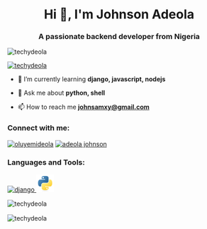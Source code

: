 <h1 align="center">Hi 👋, I'm Johnson Adeola</h1>
<h3 align="center">A passionate backend developer from Nigeria</h3>

<p align="left"> <img src="https://komarev.com/ghpvc/?username=techydeola&label=Profile%20views&color=0e75b6&style=flat" alt="techydeola" /> </p>

<p align="left"> <a href="https://github.com/ryo-ma/github-profile-trophy"><img src="https://github-profile-trophy.vercel.app/?username=techydeola" alt="techydeola" /></a> </p>

- 🌱 I’m currently learning **django, javascript, nodejs**

- 💬 Ask me about **python, shell**

- 📫 How to reach me **johnsamxy@gmail.com**

<h3 align="left">Connect with me:</h3>
<p align="left">
<a href="https://twitter.com/oluyemideola" target="blank"><img align="center" src="https://raw.githubusercontent.com/rahuldkjain/github-profile-readme-generator/master/src/images/icons/Social/twitter.svg" alt="oluyemideola" height="30" width="40" /></a>
<a href="https://kaggle.com/adeola johnson" target="blank"><img align="center" src="https://raw.githubusercontent.com/rahuldkjain/github-profile-readme-generator/master/src/images/icons/Social/kaggle.svg" alt="adeola johnson" height="30" width="40" /></a>
</p>

<h3 align="left">Languages and Tools:</h3>
<p align="left"> <a href="https://www.djangoproject.com/" target="_blank" rel="noreferrer"> <img src="https://cdn.worldvectorlogo.com/logos/django.svg" alt="django" width="40" height="40"/> </a> <a href="https://www.python.org" target="_blank" rel="noreferrer"> <img src="https://raw.githubusercontent.com/devicons/devicon/master/icons/python/python-original.svg" alt="python" width="40" height="40"/> </a> </p>

<p><img align="center" src="https://github-readme-stats.vercel.app/api/top-langs?username=techydeola&show_icons=true&locale=en&layout=compact" alt="techydeola" /></p>

<p><img align="center" src="https://github-readme-streak-stats.herokuapp.com/?user=techydeola&" alt="techydeola" /></p>


<!--
**techydeola/techydeola** is a ✨ _special_ ✨ repository because its `README.md` (this file) appears on your GitHub profile.

Here are some ideas to get you started:

- 🔭 I’m currently working on ...
- 🌱 I’m currently learning ...
- 👯 I’m looking to collaborate on ...
- 🤔 I’m looking for help with ...
- 💬 Ask me about ...
- 📫 How to reach me: ...
- 😄 Pronouns: ...
- ⚡ Fun fact: ...
-->
